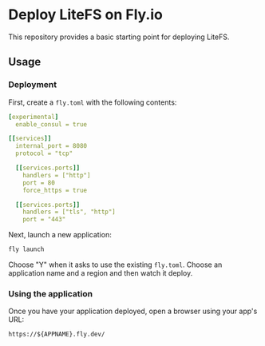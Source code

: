 Deploy LiteFS on Fly.io
=======================

This repository provides a basic starting point for deploying LiteFS.


## Usage

### Deployment

First, create a `fly.toml` with the following contents:

```yml
[experimental]
  enable_consul = true

[[services]]
  internal_port = 8080
  protocol = "tcp"

  [[services.ports]]
    handlers = ["http"]
    port = 80
    force_https = true

  [[services.ports]]
    handlers = ["tls", "http"]
    port = "443"
```

Next, launch a new application:

```sh
fly launch
```

Choose "Y" when it asks to use the existing `fly.toml`. Choose an application
name and a region and then watch it deploy.


### Using the application

Once you have your application deployed, open a browser using your app's URL:

```
https://${APPNAME}.fly.dev/
```

